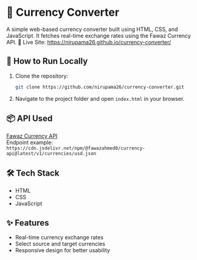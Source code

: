 # 💱 Currency Converter

A simple web-based currency converter built using HTML, CSS, and JavaScript. It fetches real-time exchange rates using the Fawaz Currency API.
🔗 Live Site: https://nirupama26.github.io/currency-converter/

## 🚀 How to Run Locally

1. Clone the repository:
   ```bash
   git clone https://github.com/nirupama26/currency-converter.git
   ```
2. Navigate to the project folder and open `index.html` in your browser.

## 📦 API Used

[Fawaz Currency API](https://github.com/fawazahmed0/currency-api)  
Endpoint example:  
`https://cdn.jsdelivr.net/npm/@fawazahmed0/currency-api@latest/v1/currencies/usd.json`

## 🛠 Tech Stack

- HTML
- CSS
- JavaScript

## ✨ Features

- Real-time currency exchange rates
- Select source and target currencies
- Responsive design for better usability
